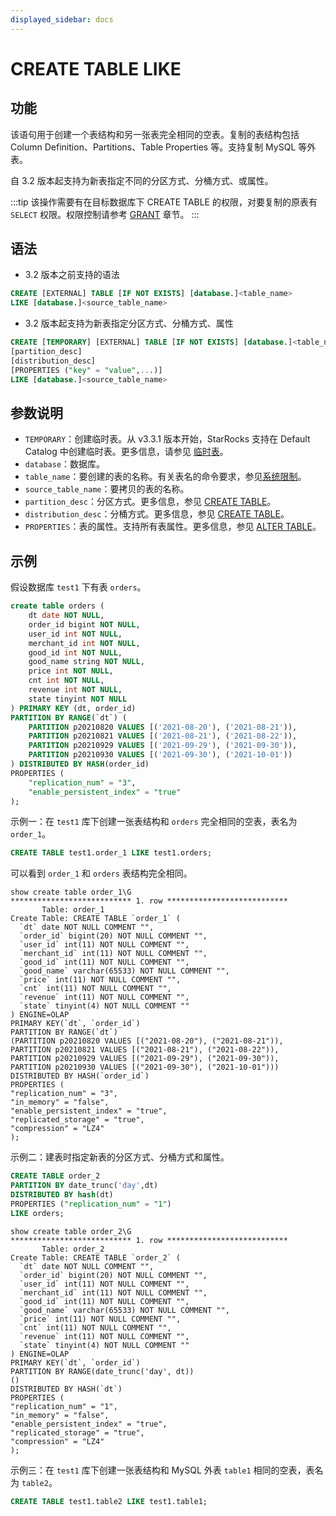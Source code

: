 ```yaml
---
displayed_sidebar: docs
---
```


# CREATE TABLE LIKE

## 功能

该语句用于创建一个表结构和另一张表完全相同的空表。复制的表结构包括 Column Definition、Partitions、Table Properties 等。支持复制 MySQL 等外表。

自 3.2 版本起支持为新表指定不同的分区方式、分桶方式、或属性。

:::tip
该操作需要有在目标数据库下 CREATE TABLE 的权限，对要复制的原表有 `SELECT` 权限。权限控制请参考 [GRANT](../account-management/GRANT.md) 章节。
:::

## 语法

- 3.2 版本之前支持的语法

```sql
CREATE [EXTERNAL] TABLE [IF NOT EXISTS] [database.]<table_name>
LIKE [database.]<source_table_name>
```

- 3.2 版本起支持为新表指定分区方式、分桶方式、属性

```sql
CREATE [TEMPORARY] [EXTERNAL] TABLE [IF NOT EXISTS] [database.]<table_name>
[partition_desc]
[distribution_desc]
[PROPERTIES ("key" = "value",...)]
LIKE [database.]<source_table_name>
```

## 参数说明

- `TEMPORARY`：创建临时表。从 v3.3.1 版本开始，StarRocks 支持在 Default Catalog 中创建临时表。更多信息，请参见 [临时表](../../../table_design/StarRocks_table_design.md#临时表)。
- `database`：数据库。
- `table_name`：要创建的表的名称。有关表名的命令要求，参见[系统限制](../../../reference/System_limit.md)。
- `source_table_name`：要拷贝的表的名称。
- `partition_desc`：分区方式。更多信息，参见 [CREATE TABLE](CREATE_TABLE.md#partition_desc)。
- `distribution_desc`：分桶方式。更多信息，参见 [CREATE TABLE](CREATE_TABLE.md#distribution_desc)。
- `PROPERTIES`：表的属性。支持所有表属性。更多信息，参见 [ALTER TABLE](ALTER_TABLE.md#修改表的属性)。

## 示例

假设数据库 `test1` 下有表 `orders`。

```sql
create table orders (
    dt date NOT NULL,
    order_id bigint NOT NULL,
    user_id int NOT NULL,
    merchant_id int NOT NULL,
    good_id int NOT NULL,
    good_name string NOT NULL,
    price int NOT NULL,
    cnt int NOT NULL,
    revenue int NOT NULL,
    state tinyint NOT NULL
) PRIMARY KEY (dt, order_id)
PARTITION BY RANGE(`dt`) (
    PARTITION p20210820 VALUES [('2021-08-20'), ('2021-08-21')),
    PARTITION p20210821 VALUES [('2021-08-21'), ('2021-08-22')),
    PARTITION p20210929 VALUES [('2021-09-29'), ('2021-09-30')),
    PARTITION p20210930 VALUES [('2021-09-30'), ('2021-10-01'))
) DISTRIBUTED BY HASH(order_id)
PROPERTIES (
    "replication_num" = "3",
    "enable_persistent_index" = "true"
);
```

示例一：在 `test1` 库下创建一张表结构和 `orders` 完全相同的空表，表名为 `order_1`。

```sql
CREATE TABLE test1.order_1 LIKE test1.orders;
```

可以看到 `order_1` 和 `orders` 表结构完全相同。

```plaintext
show create table order_1\G
*************************** 1. row ***************************
       Table: order_1
Create Table: CREATE TABLE `order_1` (
  `dt` date NOT NULL COMMENT "",
  `order_id` bigint(20) NOT NULL COMMENT "",
  `user_id` int(11) NOT NULL COMMENT "",
  `merchant_id` int(11) NOT NULL COMMENT "",
  `good_id` int(11) NOT NULL COMMENT "",
  `good_name` varchar(65533) NOT NULL COMMENT "",
  `price` int(11) NOT NULL COMMENT "",
  `cnt` int(11) NOT NULL COMMENT "",
  `revenue` int(11) NOT NULL COMMENT "",
  `state` tinyint(4) NOT NULL COMMENT ""
) ENGINE=OLAP 
PRIMARY KEY(`dt`, `order_id`)
PARTITION BY RANGE(`dt`)
(PARTITION p20210820 VALUES [("2021-08-20"), ("2021-08-21")),
PARTITION p20210821 VALUES [("2021-08-21"), ("2021-08-22")),
PARTITION p20210929 VALUES [("2021-09-29"), ("2021-09-30")),
PARTITION p20210930 VALUES [("2021-09-30"), ("2021-10-01")))
DISTRIBUTED BY HASH(`order_id`)
PROPERTIES (
"replication_num" = "3",
"in_memory" = "false",
"enable_persistent_index" = "true",
"replicated_storage" = "true",
"compression" = "LZ4"
);
```

示例二：建表时指定新表的分区方式、分桶方式和属性。

```sql
CREATE TABLE order_2
PARTITION BY date_trunc('day',dt)
DISTRIBUTED BY hash(dt)
PROPERTIES ("replication_num" = "1")
LIKE orders;
```

```plaintext
show create table order_2\G
*************************** 1. row ***************************
       Table: order_2
Create Table: CREATE TABLE `order_2` (
  `dt` date NOT NULL COMMENT "",
  `order_id` bigint(20) NOT NULL COMMENT "",
  `user_id` int(11) NOT NULL COMMENT "",
  `merchant_id` int(11) NOT NULL COMMENT "",
  `good_id` int(11) NOT NULL COMMENT "",
  `good_name` varchar(65533) NOT NULL COMMENT "",
  `price` int(11) NOT NULL COMMENT "",
  `cnt` int(11) NOT NULL COMMENT "",
  `revenue` int(11) NOT NULL COMMENT "",
  `state` tinyint(4) NOT NULL COMMENT ""
) ENGINE=OLAP 
PRIMARY KEY(`dt`, `order_id`)
PARTITION BY RANGE(date_trunc('day', dt))
()
DISTRIBUTED BY HASH(`dt`)
PROPERTIES (
"replication_num" = "1",
"in_memory" = "false",
"enable_persistent_index" = "true",
"replicated_storage" = "true",
"compression" = "LZ4"
);
```

示例三：在 `test1` 库下创建一张表结构和 MySQL 外表 `table1` 相同的空表，表名为 `table2`。

```sql
CREATE TABLE test1.table2 LIKE test1.table1;
```
